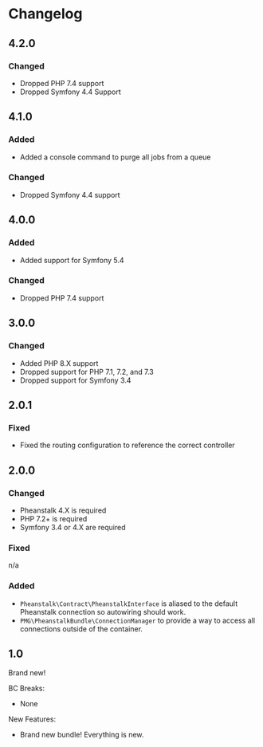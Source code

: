 # Changelog

## 4.2.0

### Changed

- Dropped PHP 7.4 support
- Dropped Symfony 4.4 Support

## 4.1.0

### Added

- Added a console command to purge all jobs from a queue

### Changed

- Dropped Symfony 4.4 support

## 4.0.0

### Added

- Added support for Symfony 5.4

### Changed

- Dropped PHP 7.4 support

## 3.0.0

### Changed

- Added PHP 8.X support
- Dropped support for PHP 7.1, 7.2, and 7.3
- Dropped support for Symfony 3.4


## 2.0.1

### Fixed

- Fixed the routing configuration to reference the correct controller

## 2.0.0

### Changed

- Pheanstalk 4.X is required
- PHP 7.2+ is required
- Symfony 3.4 or 4.X are required

### Fixed
n/a

### Added

- `Pheanstalk\Contract\PheanstalkInterface` is aliased to the default Pheanstalk
  connection so autowiring should work.
- `PMG\PheanstalkBundle\ConnectionManager` to provide a way to access all
  connections outside of the container.

## 1.0

Brand new!

BC Breaks:

- None

New Features:

- Brand new bundle! Everything is new.
